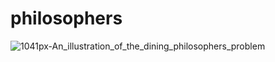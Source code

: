 # philosophers



![1041px-An_illustration_of_the_dining_philosophers_problem](https://github.com/faruktinaz/philosophers/assets/114104599/4f426de0-ddf0-4212-9840-e195acc84104)
